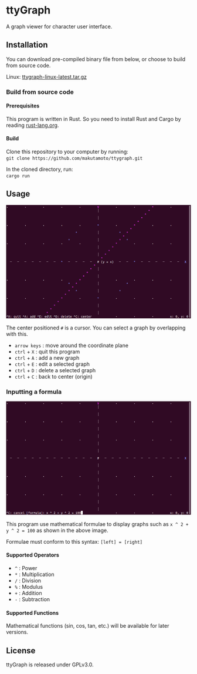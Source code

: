 ttyGraph
==========
A graph viewer for character user interface.

Installation
----------
You can download pre-compiled binary file from below, or choose to build from source code.

Linux: [ttygraph-linux-latest.tar.gz](./releases/ttygraph-linux-latest.tar.gz)

### Build from source code
#### Prerequisites
This program is written in Rust. So you need to install Rust and Cargo by reading [rust-lang.org](https://www.rust-lang.org/tools/install).

#### Build  
Clone this repository to your computer by running:  
`git clone https://github.com/makutamoto/ttygraph.git`

In the cloned directory, run:  
`cargo run`

Usage
----------
![Initial screen](./resources/usage.png)

The center positioned `#` is a cursor. You can select a graph by overlapping with this.

* `arrow keys` : move around the coordinate plane
* `ctrl` + `X` : quit this program
* `ctrl` + `A` : add a new graph
* `ctrl` + `E` : edit a selected graph
* `ctrl` + `D` : delete a selected graph
* `ctrl` + `C` : back to center (origin)

### Inputting a formula
![editing](./resources/inputting.png)

This program use mathematical formulae to display graphs such as `x ^ 2 + y ^ 2 = 100` as shown in the above image.

Formulae must conform to this syntax: `[left] = [right]`

#### Supported Operators
* `^` : Power
* `*` : Multiplication
* `/` : Division
* `%` : Modulus
* `+` : Addition
* `-` : Subtraction

#### Supported Functions
  Mathematical functions (sin, cos, tan, etc.) will be available for later versions.

License
----------
ttyGraph is released under GPLv3.0.
